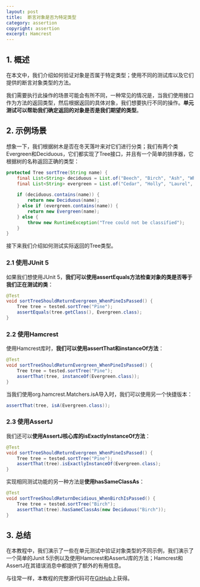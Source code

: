 ```yaml
---
layout: post
title:  断言对象是否为特定类型
category: assertion
copyright: assertion
excerpt: Hamcrest
---
```


## 1. 概述

在本文中，我们介绍如何验证对象是否属于特定类型；使用不同的测试库以及它们提供的断言对象类型的方法。

我们需要执行此操作的场景可能会有所不同，一种常见的情况是，当我们使用接口作为方法的返回类型，然后根据返回的具体对象，我们想要执行不同的操作。**单元测试可以帮助我们确定返回的对象是否是我们期望的类型**。

## 2. 示例场景

想象一下，我们根据树木是否在冬天落叶来对它们进行分类；我们有两个类Evergreen和Deciduous，它们都实现了Tree接口，并且有一个简单的排序器，它根据树的名称返回正确的类型：

```java
protected Tree sortTree(String name) {
	final List<String> deciduous = List.of("Beech", "Birch", "Ash", "Whitebeam", "Hornbeam", "Hazel & Willow");
	final List<String> evergreen = List.of("Cedar", "Holly", "Laurel", "Olive", "Pine");
    
	if (deciduous.contains(name)) {
		return new Deciduous(name);
	} else if (evergreen.contains(name)) {
		return new Evergreen(name);
	} else {
		throw new RuntimeException("Tree could not be classified");
	}
}
```

接下来我们介绍如何测试实际返回的Tree类型。

### 2.1 使用JUnit 5

如果我们想使用JUnit 5，**我们可以使用assertEquals方法检查对象的类是否等于我们正在测试的类**：

```java
@Test
void sortTreeShouldReturnEvergreen_WhenPineIsPassed() {
    Tree tree = tested.sortTree("Pine");
    assertEquals(tree.getClass(), Evergreen.class);
}
```

### 2.2 使用Hamcrest

使用Hamcrest库时，**我们可以使用assertThat和instanceOf方法**：

```java
@Test
void sortTreeShouldReturnEvergreen_WhenPineIsPassed() {
    Tree tree = tested.sortTree("Pine");
    assertThat(tree, instanceOf(Evergreen.class));
}
```

当我们使用org.hamcrest.Matchers.isA导入时，我们可以使用另一个快捷版本：

```java
assertThat(tree, isA(Evergreen.class));
```

### 2.3 使用AssertJ

我们还可以**使用AssertJ核心库的isExactlyInstanceOf方法**：

```java
@Test
void sortTreeShouldReturnEvergreen_WhenPineIsPassed() {
    Tree tree = tested.sortTree("Pine");
    assertThat(tree).isExactlyInstanceOf(Evergreen.class);
}
```

实现相同测试功能的另一种方法是**使用hasSameClassAs**：

```java
@Test
void sortTreeShouldReturnDecidious_WhenBirchIsPassed() {
    Tree tree = tested.sortTree("Birch");
    assertThat(tree).hasSameClassAs(new Deciduous("Birch"));
}
```

## 3. 总结

在本教程中，我们演示了一些在单元测试中验证对象类型的不同示例，我们演示了一个简单的Junit 5示例以及使用Hamcrest和AssertJ库的方法；Hamcrest和AssertJ在其错误消息中都提供了额外的有用信息。

与往常一样，本教程的完整源代码可在[GitHub](https://github.com/tuyucheng7/taketoday-tutorial4j/tree/master/software.test/testing-assertions)上获得。